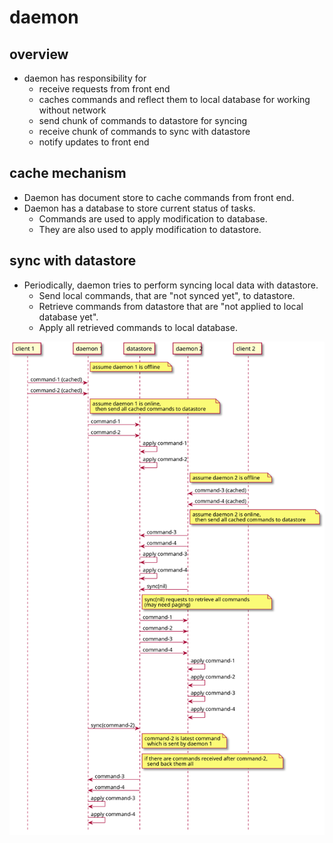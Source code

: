 # daemon

## overview

* daemon has responsibility for
  * receive requests from front end
  * caches commands and reflect them to local database for working without network
  * send chunk of commands to datastore for syncing
  * receive chunk of commands to sync with datastore 
  * notify updates to front end

## cache mechanism

* Daemon has document store to cache commands from front end.
* Daemon has a database to store current status of tasks.
  * Commands are used to apply modification to database.
  * They are also used to apply modification to datastore.

## sync with datastore

* Periodically, daemon tries to perform syncing local data with datastore. 
  * Send local commands, that are "not synced yet", to datastore.
  * Retrieve commands from datastore that are "not applied to local database yet".
  * Apply all retrieved commands to local database.

![sync.svg](./uml/sync.svg)
